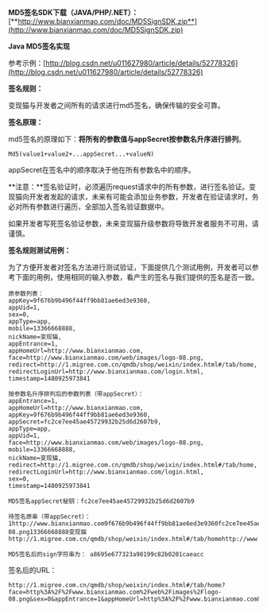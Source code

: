 **MD5签名SDK下载（JAVA/PHP/.NET）：**[**http://www.bianxianmao.com/doc/MD5SignSDK.zip**](http://www.bianxianmao.com/doc/MD5SignSDK.zip)

**Java MD5签名实现**

参考示例：[http://blog.csdn.net/u011627980/article/details/52778326](http://blog.csdn.net/u011627980/article/details/52778326)

**签名规则：**

变现猫与开发者之间所有的请求进行md5签名，确保传输的安全可靠。

**签名原理：**

md5签名的原理如下：**将所有的参数值与appSecret按参数名升序进行排列**。

```
Md5(value1+value2+...appSecret...+valueN)

```

appSecret在签名中的顺序取决于他在所有参数名中的顺序。

**注意：**签名验证时，必须遍历request请求中的所有参数，进行签名验证。变现猫向开发者发起的请求，未来有可能会添加业务参数，开发者在验证请求时，务必对所有参数进行遍历，全部加入签名验证数据中。

如果开发者写死签名验证参数，未来变现猫升级参数将导致开发者服务不可用，请谨慎。

**签名规则测试用例：**

为了方便开发者对签名方法进行测试验证，下面提供几个测试用例，开发者可以参考下面的用例，使用相同的输入参数，看产生的签名与我们提供的签名是否一致。

```
原参数列表：
appKey=9f676b9b496f44ff9bb81ae6ed3e9360,
appUid=1,
sex=0,
appType=app,
mobile=13366668888,
nickName=变现猫,
appEntrance=1,
appHomeUrl=http://www.bianxianmao.com,
face=http://www.bianxianmao.com/web/images/logo-08.png,
redirect=http://1.migree.com.cn/qmdb/shop/weixin/index.html#/tab/home,
redirectLoginUrl=http://www.bianxianmao.com/login.html,
timestamp=1480925973841

按参数名升序排列后的参数列表（带appSecret）：
appEntrance=1,
appHomeUrl=http://www.bianxianmao.com,
appKey=9f676b9b496f44ff9bb81ae6ed3e9360,
appSecret=fc2ce7ee45ae45729932b25d6d2607b9,
appType=app,
appUid=1,
face=http://www.bianxianmao.com/web/images/logo-08.png,
mobile=13366668888,
nickName=变现猫,
redirect=http://1.migree.com.cn/qmdb/shop/weixin/index.html#/tab/home,
redirectLoginUrl=http://www.bianxianmao.com/login.html,
sex=0,
timestamp=1480925973841
```

```
MD5签名appSecret秘钥：fc2ce7ee45ae45729932b25d6d2607b9

待签名原串（带appSecret）： 1http://www.bianxianmao.com9f676b9b496f44ff9bb81ae6ed3e9360fc2ce7ee45ae45729932b25d6d2607b9app1http://www.bianxianmao.com/web/images/logo-08.png13366668888变现猫http://1.migree.com.cn/qmdb/shop/weixin/index.html#/tab/homehttp://www.bianxianmao.com/login.html01480925973841
```

```
MD5签名后的sign字符串为： a8695e677323a90199c82b0201caeacc

```

签名后的URL：

```
http://1.migree.com.cn/qmdb/shop/weixin/index.html#/tab/home?face=http%3A%2F%2Fwww.bianxianmao.com%2Fweb%2Fimages%2Flogo-08.png&sex=0&appEntrance=1&appHomeUrl=http%3A%2F%2Fwww.bianxianmao.com&sign=a8695e677323a90199c82b0201caeacc&timestamp=1480925973841&nickName=%E5%8F%98%E7%8E%B0%E7%8C%AB&redirect=http%3A%2F%2F1.migree.com.cn%2Fqmdb%2Fshop%2Fweixin%2Findex.html%23%2Ftab%2Fhome&appUid=1&redirectLoginUrl=http%3A%2F%2Fwww.bianxianmao.com%2Flogin.html&appType=app&appKey=9f676b9b496f44ff9bb81ae6ed3e9360&mobile=13366668888
```



